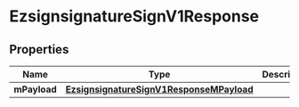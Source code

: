 
# EzsignsignatureSignV1Response

## Properties
| Name | Type | Description | Notes |
| ------------ | ------------- | ------------- | ------------- |
| **mPayload** | [**EzsignsignatureSignV1ResponseMPayload**](EzsignsignatureSignV1ResponseMPayload.md) |  |  |



